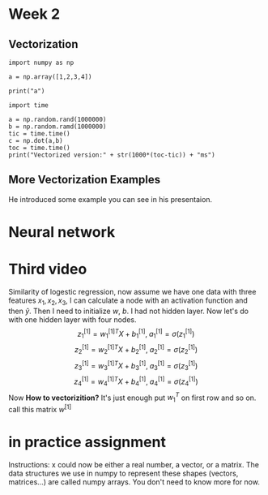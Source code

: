 # Week 2 
## Vectorization

```
import numpy as np 

a = np.array([1,2,3,4])

print("a")

import time

a = np.random.rand(1000000)
b = np.random.ramd(1000000)
tic = time.time()
c = np.dot(a,b)
toc = time.time()
print("Vectorized version:" + str(1000*(toc-tic)) + "ms")

```
## More Vectorization Examples
He introduced some example you can see in his presentaion.



# Neural network

# Third video

Similarity of logestic regression, now assume we have one data with three features $x_{1},x_{2},x_{3}$, I can calculate a node with an activation function and then $\hat y$. Then I need to initialize $w$, $b$. I had not hidden layer. Now let's do with one hidden layer with four nodes.  
$$z_{1}^{[1]}= w_{1}^{[1]T} X+ b_{1}^{[1]}, \; a_{1}^{[1]} = \sigma(z_{1}^{[1]})$$$$z_{2}^{[1]} = w_{2}^{[1]T}X + b_{2}^{[1]}, \; a_{2}^{[1]} = \sigma(z_{2}^{[1]})$$$$z_{3}^{[1]} = w_{3}^{[1]T}X + b_{3}^{[1]}, \; a_{3}^{[1]} = \sigma(z_{3}^{[1]})$$
$$z_{4}^{[1]} = w_{4}^{[1]T}X + b_{4}^{[1]}, \; a_{4}^{[1]} = \sigma(z_{4}^{[1]})$$
Now **How to vectorizition?** 
It's just enough put $w_{1}^{T}$ on first row and so on. call this matrix $w^{[1]}$   


# in practice assignment 
Instructions: x could now be either a real number, a vector, or a matrix. The data structures we use in numpy to represent these shapes (vectors, matrices...) are called numpy arrays. You don't need to know more for now.